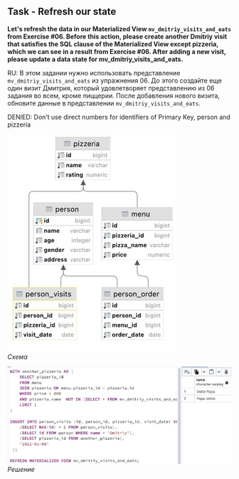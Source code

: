 ## Task - Refresh our state

**Let's refresh the data in our Materialized View `mv_dmitriy_visits_and_eats` from Exercise #06. Before this action, please create another Dmitriy visit that satisfies the SQL clause of the Materialized View except pizzeria, which we can see in a result from Exercise #06.
After adding a new visit, please update a data state for mv_dmitriy_visits_and_eats.**

RU: В этом задании нужно использовать представление `mv_dmitriy_visits_and_eats` из упражнения 06. До этого создайте еще один визит Дмитрия, который удовлетворяет представлению из 06 задания во всем, кроме пиццерии. После добавления нового визита, обновите данные в представлении `mv_dmitriy_visits_and_eats`.

DENIED: Don’t use direct numbers for identifiers of Primary Key, person and pizzeria


![Screenshot](../screenshots/scheme.jpg "Схема")\
*Схема*

![Screenshot](../screenshots/ex07.jpg "Решение")\
*Решение*